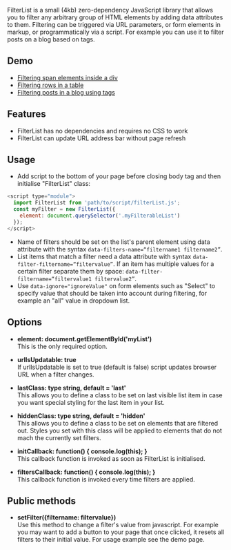 FilterList is a small (4kb) zero-dependency JavaScript library that allows you to filter any arbitrary group of HTML elements by adding data attributes to them. Filtering can be triggered via URL parameters, or form elements in markup, or programmatically via a script. For example you can use it to filter posts on a blog based on tags.

## Demo
- [Filtering span elements inside a div](https://smohadjer.github.io/filterList/demo/demo-list.html)
- [Filtering rows in a table](https://smohadjer.github.io/filterList/demo/demo-table.html)
- [Filtering posts in a blog using tags](https://saeidmohadjer.com/blog)

## Features
- FilterList has no dependencies and requires no CSS to work
- FilterList can update URL address bar without page refresh

## Usage
- Add script to the bottom of your page before closing body tag and then initialise "FilterList" class:
```javascript
<script type="module">
  import FilterList from 'path/to/script/filterList.js';
  const myFilter = new FilterList({
    element: document.querySelector('.myFilterableList')
  });
</script>
```
- Name of filters should be set on the list's parent element using data attribute with the syntax `data-filters-name=“filtername1 filtername2”`.
- List items that match a filter need a data attribute with syntax `data-filter-filtername=“filtervalue”`. If an item has multiple values for a certain filter separate them by space: `data-filter-filtername=“filtervalue1 filtervalue2”`.
- Use `data-ignore="ignoreValue"` on form elements such as "Select" to specify value that should be taken into account during filtering, for example an "all" value in dropdown list.

## Options
- **element: document.getElementById('myList')**<br />
This is the only required option.

- **urlIsUpdatable: true**<br />
If urlIsUpdatable is set to true (default is false) script updates browser URL when a filter changes.

- **lastClass: type string, default = 'last'**<br />
This allows you to define a class to be set on last visible list item in case you want special styling for the last item in your list.

- **hiddenClass: type string, default = 'hidden'**<br />
This allows you to define a class to be set on elements that are filtered out. Styles you set with this class will be applied to elements that do not mach the currently set filters.

- **initCallback: function() { console.log(this); }**<br />
This callback function is invoked as soon as FilterList is initialised.

- **filtersCallback: function() { console.log(this); }**<br />
This callback function is invoked every time filters are applied.

## Public methods
- **setFilter({filtername: filtervalue})**<br />
Use this method to change a filter's value from javascript. For example you may want to add a button to your page that once clicked, it resets all filters to their initial value. For usage example see the demo page.
